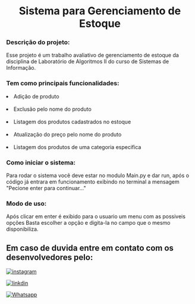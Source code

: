 <h1 align="center">
  Sistema para Gerenciamento de Estoque </h1>

<h3>
    Descrição do projeto: 
</h3>

Esse projeto é um trabalho avaliativo de gerenciamento de estoque da disciplina de Laboratório de Algoritmos II do curso de Sistemas de Informação.

<h3> Tem como principais funcionalidades: </h3>
<p></p>
    <li>
    Adição de produto
    </li> 
    </br>
    <li>
    Exclusão pelo nome do produto
    </li>
    </br>
    <li>
    Listagem dos produtos cadastrados no estoque
    </li>
    </br>
    <li>
    Atualização do preço pelo nome do produto
    </li>
    </br>
    <li>
    Listagem dos produtos de uma categoria especifica
    </li>
<p></p>

<h3>
  Como iniciar o sistema:
</h3>  
Para rodar o sistema você deve estar no modulo Main.py e dar run, após o código já entrara em funcionamento exibindo no terminal a mensagem "Pecione enter para continuar..."

</br>
<h3>
    Modo de uso:
</h3>
Após clicar em enter é exibido para o usuario um menu com as possiveis opções
Basta escolher a opção e digita-la no campo que o mesmo disponibiliza.

<br>
<h2>
     Em caso de duvida entre em contato com os desenvolvedores pelo:</br>
</h2>

[![instagram](https://img.shields.io/badge/Instagram-E4405F?style=for-the-badge&logo=instagram&logoColor=white)](https://instagram.com/eduardamello___)

[![linkdin](https://img.shields.io/badge/LinkedIn-0077B5?style=for-the-badge&logo=linkedin&logoColor=white)](https://www.linkedin.com/in/thevis-cardoso)

[![Whatsapp](https://img.shields.io/badge/WhatsApp-25D366?style=for-the-badge&logo=whatsapp&logoColor=white)](https://wa.me/+5555996351078)
